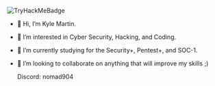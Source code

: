  ![TryHackMeBadge](https://github.com/Sudocod3r/Sudocod3r/assets/125510528/feb3e9b7-a375-4919-98df-92fc199f1f86)

- 👋 Hi, I’m Kyle Martin.
- 👀 I’m interested in Cyber Security, Hacking, and Coding.
- 🌱 I’m currently studying for the Security+, Pentest+, and SOC-1.
- 💞️ I’m looking to collaborate on anything that will improve my skills ;)
      
   Discord: nomad904

<!---
Sudocod3r/Sudocod3r is a ✨ special ✨ repository because its `README.md` (this file) appears on your GitHub profile.
You can click the Preview link to take a look at your changes.
--->
